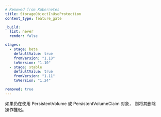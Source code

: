 ```yaml
---
# Removed from Kubernetes
title: StorageObjectInUseProtection
content_type: feature_gate

_build:
  list: never
  render: false

stages:
  - stage: beta 
    defaultValue: true
    fromVersion: "1.10"
    toVersion: "1.10"
  - stage: stable
    defaultValue: true
    fromVersion: "1.11"
    toVersion: "1.24"    

removed: true   
---
```

<!--
Postpone the deletion of PersistentVolume or
PersistentVolumeClaim objects if they are still being used.
-->
如果仍在使用 PersistentVolume 或 PersistentVolumeClaim 对象，
则将其删除操作推迟。
